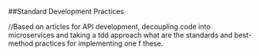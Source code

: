##Standard Development Practices

//Based on articles for API development, decoupling code into microservices and taking a tdd approach what are the standards and best-method practices for implementing one f these.


